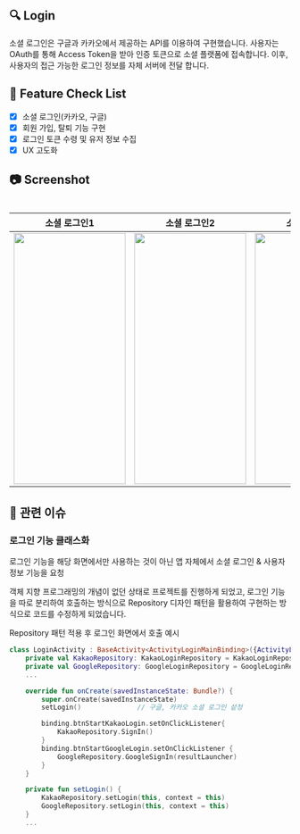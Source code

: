 ## 🔍 Login
소셜 로그인은 구글과 카카오에서 제공하는 API를 이용하여 구현했습니다.
사용자는 OAuth를 통해 Access Token을 받아 인증 토큰으로 소셜 플랫폼에 접속합니다.
이후, 사용자의 접근 가능한 로그인 정보를 자체 서버에 전달 합니다.

## 📝 Feature Check List
  - [x] 소셜 로그인(카카오, 구글)
  - [x] 회원 가입, 탈퇴 기능 구현
  - [x] 로그인 토큰 수령 및 유저 정보 수집
  - [x] UX 고도화

## 📷 Screenshot

<!-- 작업한 화면이 있다면 스크린 샷으로 첨부해주세요. -->

<h1 align="center">

|    소셜 로그인1    |   소셜 로그인2   |  소셜 로그인3 |
| :-------------: | :-------------: | :-------------: |
| <img src="https://github.com/user-attachments/assets/4e724765-1df1-4c0b-b905-6f19a8fc40e8" width="200" height="450"/> | <img src="https://github.com/user-attachments/assets/8554ba75-df1b-4ec6-9f04-e1d000466dcf" width="200" height="450"/> | <img src="https://github.com/user-attachments/assets/3dbf7731-770c-4975-8a30-223b925d0ee6" width="200" height="450"/> |


</h1>

## 📮 관련 이슈

### 로그인 기능 클래스화 
로그인 기능을 해당 화면에서만 사용하는 것이 아닌 앱 자체에서 소셜 로그인 & 사용자 정보 기능을 요청

객체 지향 프로그래밍의 개념이 없던 상태로 프로젝트를 진행하게 되었고, 로그인 기능을 따로 분리하여 호출하는 방식으로 Repository 디자인 패턴을 활용하여 구현하는 방식으로 코드를 수정하게 되었습니다.

Repository 패턴 적용 후 로그인 화면에서 호출 예시
```kotlin
class LoginActivity : BaseActivity<ActivityLoginMainBinding>({ActivityLoginMainBinding.inflate(it)}) {
    private val KakaoRepository: KakaoLoginRepository = KakaoLoginRepositoryImpl()
    private val GoogleRepository: GoogleLoginRepository = GoogleLoginRepositoryImpl()
    ...

    override fun onCreate(savedInstanceState: Bundle?) {
        super.onCreate(savedInstanceState)
        setLogin()              // 구글, 카카오 소셜 로그인 섵정

        binding.btnStartKakaoLogin.setOnClickListener{
            KakaoRepository.SignIn()
        }
        binding.btnStartGoogleLogin.setOnClickListener {
            GoogleRepository.GoogleSignIn(resultLauncher)
        }
    }

    private fun setLogin() {
        KakaoRepository.setLogin(this, context = this)
        GoogleRepository.setLogin(this, context = this)
    }
    ...
```

